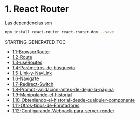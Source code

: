 # 1. React Router

Las dependencias son

``` bash
npm install react-router react-router-dom --save
```
STARTING_GENERATED_TOC



[comment]:STARTING_GENERATED_TOC

* [1.1-BrowserRouter](<./content/1.1-BrowserRouter.md>)
* [1.2-Route](<./content/1.2-Route.md>)
* [1.3-useRoutes](<./content/1.3-useRoutes.md>)
* [1.4-Parámetros-de-búsqueda](<./content/1.4-Parámetros-de-búsqueda.md>)
* [1.5-Link-y-NavLink](<./content/1.5-Link-y-NavLink.md>)
* [1.6-Navigate](<./content/1.6-Navigate.md>)
* [1.7-Redirect-Switch](<./content/1.7-Redirect-Switch.md>)
* [1.8-Prompt-validación-antes-de-dejar-la-página](<./content/1.8-Prompt-validación-antes-de-dejar-la-página.md>)
* [1.9-Manipulando-el-historial](<./content/1.9-Manipulando-el-historial.md>)
* [1.10-Obteniendo-el-historial-desde-cualquier-componente](<./content/1.10-Obteniendo-el-historial-desde-cualquier-componente.md>)
* [1.11-Otros-tipos-de-Enrutadores](<./content/1.11-Otros-tipos-de-Enrutadores.md>)
* [1.12-Configurando-Webpack-para-server-render](<./content/1.12-Configurando-Webpack-para-server-render.md>)

[comment]:ENDING_GENERATED_TOC
